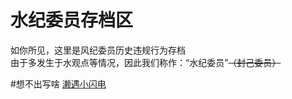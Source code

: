 # 水纪委员存档区
如你所见，这里是风纪委员历史违规行为存档<br>
由于多发生于水观点等情况，因此我们称作：“水纪委员”~~（封己委员）~~

#想不出写啥
[濑遇小闪电](https://qg46.github.io/bilibili/waterjudge/1)
